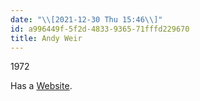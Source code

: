 ```yaml
---
date: "\\[2021-12-30 Thu 15:46\\]"
id: a996449f-5f2d-4833-9365-71fffd229670
title: Andy Weir
---
```


1972

Has a [Website](http://www.galactanet.com/).
